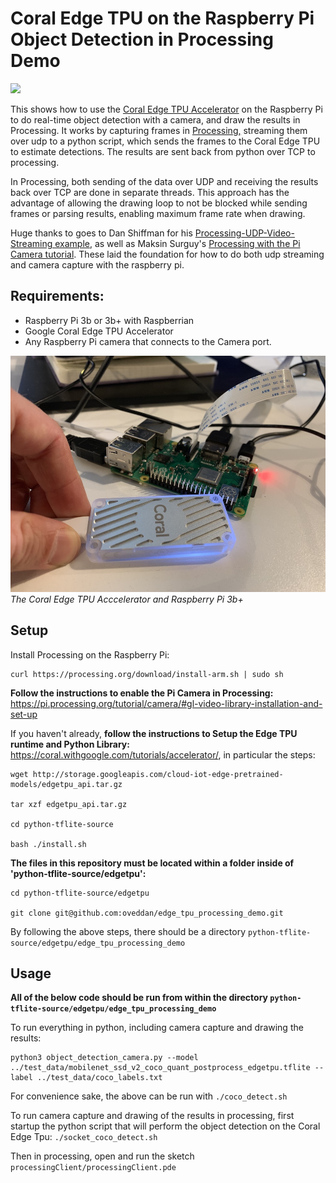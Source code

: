 # Coral Edge TPU on the Raspberry Pi Object Detection in Processing Demo

![](fullscreen.gif)

This shows how to use the [Coral Edge TPU Accelerator](https://coral.withgoogle.com/) on the Raspberry Pi to do real-time object detection 
with a camera, and draw the results in Processing.  It works by capturing frames in [Processing,](https://processing.org/)
streaming them over udp to a python script, which sends the frames to the Coral Edge TPU to estimate
detections.  The results are sent back from python over TCP to processing.

In Processing, both sending of the data over UDP and receiving the results back over TCP are done in separate threads.
This approach has the advantage of allowing the drawing loop to not be blocked while sending frames or parsing results, enabling
maximum frame rate when drawing.

Huge thanks to goes to Dan Shiffman for his  [Processing-UDP-Video-Streaming example](https://github.com/shiffman/Processing-UDP-Video-Streaming), as well as Maksin Surguy's [Processing with the Pi Camera tutorial](https://pi.processing.org/tutorial/camera/).  These laid the foundation for how to do both udp streaming and camera capture with the raspberry pi.

## Requirements:

* Raspberry Pi 3b or 3b+ with Raspberrian
* Google Coral Edge TPU Accelerator
* Any Raspberry Pi camera that connects to the Camera port.

![](./coral.jpg)
*The Coral Edge TPU Acccelerator and Raspberry Pi 3b+*

## Setup 

Install Processing on the Raspberry Pi:

    curl https://processing.org/download/install-arm.sh | sudo sh

**Follow the instructions to enable the Pi Camera in Processing:**
https://pi.processing.org/tutorial/camera/#gl-video-library-installation-and-set-up

If you haven't already, **follow the instructions to Setup the Edge TPU runtime and Python Library:**
https://coral.withgoogle.com/tutorials/accelerator/, in particular the steps:

    wget http://storage.googleapis.com/cloud-iot-edge-pretrained-models/edgetpu_api.tar.gz

    tar xzf edgetpu_api.tar.gz

    cd python-tflite-source

    bash ./install.sh

**The files in this repository must be located within a folder inside of 'python-tflite-source/edgetpu':**

    cd python-tflite-source/edgetpu

    git clone git@github.com:oveddan/edge_tpu_processing_demo.git

By following the above steps, there should be a directory `python-tflite-source/edgetpu/edge_tpu_processing_demo`

## Usage

**All of the below code should be run from within the directory `python-tflite-source/edgetpu/edge_tpu_processing_demo`**

To run everything in python, including camera capture and drawing the results:

    python3 object_detection_camera.py --model ../test_data/mobilenet_ssd_v2_coco_quant_postprocess_edgetpu.tflite --label ../test_data/coco_labels.txt

For convenience sake, the above can be run with `./coco_detect.sh`

To run camera capture and drawing of the results in processing, first startup the python script that will perform the object detection on the Coral Edge Tpu:
    `./socket_coco_detect.sh`

Then in processing, open and run the sketch  `processingClient/processingClient.pde`